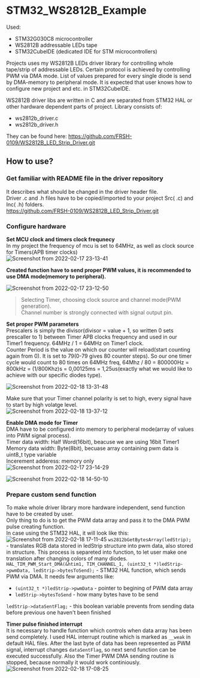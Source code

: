 # STM32_WS2812B_Example
Used:
- STM32G030C8 microcontroller
- WS2812B addressable LEDs tape
- STM32CubeIDE (dedicated IDE for STM microcontrollers)

Projects uses my WS2812B LEDs driver library for controlling whole tape/strip of addressable LEDs. Certain protocol is achieved by controlling PWM via DMA mode. List of values prepared for every single diode is send by DMA-memory to peripheral mode. It is expected that user knows how to configure new project and etc. in STM32CubeIDE.  

WS2812B driver libs are written in C and are separated from STM32 HAL or other hardware dependent parts of project.
Library consists of:
 - ws2812b_driver.c
 - ws2812b_driver.h  

They can be found here: https://github.com/FRSH-0109/WS2812B_LED_Strip_Driver.git  
  
  
## How to use?  

### Get familiar with README file in the driver repository  
It describes what should be changed in the driver header file.  
Driver .c and .h files have to be copied/imported to your project Src( .c) and Inc( .h) folders.  
https://github.com/FRSH-0109/WS2812B_LED_Strip_Driver.git  

### Configure hardware  

**Set MCU clock and timers clock frequnecy**  
In my project the frequency of mcu is set to 64MHz, as well as clock source for Timers(APB timer clocks)  
![Screenshot from 2022-02-17 23-13-41](https://user-images.githubusercontent.com/64641846/154681497-97a09647-e5f9-4a6e-b602-ea6cec0e1140.png)

**Created function have to send proper PWM values, it is recommended to use DMA mode(memory to peripheral).**

![Screenshot from 2022-02-17 23-12-50](https://user-images.githubusercontent.com/64641846/154580604-1da37f4a-9f1d-471a-af23-a2c6d5979878.png)
> Selecting Timer, choosing clock source and channel mode(PWM generation).  
> Channel number is strongly connected with signal output pin.

**Set proper PWM parameters**  
Prescalers is simply the divisor(divisor = value + 1, so written 0 sets prescaller to 1) between Timer APB clocks frequency and used in our Timer1 frequency. 64MHz / 1 = 64MHz on Timer1 clock.  
Counter Period is the value on which our counter will reload(start counting again from 0). It is set to 79(0-79 gives 80 counter steps). So our one timer cycle would count to 80 times on 64MHz freq, 64Mhz / 80 = 800000Hz = 800kHz = (1/800Khz)s = 0,00125ms = 1,25us(exactly what we would like to achieve with our specific diodes type).

![Screenshot from 2022-02-18 13-31-48](https://user-images.githubusercontent.com/64641846/154683480-325fb70a-a7c1-45a3-a258-edad872c5e50.png)

Make sure that your Timer channel polarity is set to high, every signal have to start by high volatge level.  
![Screenshot from 2022-02-18 13-37-12](https://user-images.githubusercontent.com/64641846/154684317-7d9a3ac0-dfd7-463f-908f-7ef8785542f5.png)

**Enable DMA mode for Timer**  
DMA have to be configured into memory to peripheral mode(array of values into PWM signal process).  
Timer data width: Half Word(16bit), beacuse we are using 16bit Timer1  
Memory data width: Byte(8bit), becuase array containing pwm data is uint8_t type variable  
Incerement adderess:	memory only  
![Screenshot from 2022-02-17 23-14-29](https://user-images.githubusercontent.com/64641846/154685102-de175573-2b2d-4cb0-8e49-acf0d3aa2a32.png)

![Screenshot from 2022-02-18 14-50-10](https://user-images.githubusercontent.com/64641846/154695091-91d10e76-2c02-4f73-9f02-80952be21c46.png)


### Prepare custom send function

To make whole driver library more hardware independent, send function have to be created by user.  
Only thing to do is to get the PWM data array and pass it to the DMA PWM pulse creating function.  
In case using the STM32 HAL, it will look like this:  
![Screenshot from 2022-02-18 17-11-45](https://user-images.githubusercontent.com/64641846/154720288-42b1a5b0-d9ab-4a92-b565-40acd8feeb81.png)
`ws2812bGetBytesArray(ledStrip);` - translates RGB data stored in ledStrip structure into pwm data, also stored in structure. This process is separeted into function, to let user make one translation after changing colors of many diodes.  
`HAL_TIM_PWM_Start_DMA(&htim1, TIM_CHANNEL_1, (uint32_t *)ledStrip->pwmData, ledStrip->bytesToSend);` - STM32 HAL function, which sends PWM via DMA. It needs few arguments like:
 - `(uint32_t *)ledStrip->pwmData` - pointer to begining of PWM data array
 - `ledStrip->bytesToSend` - how many bytes have to be send  

`ledStrip->dataSentFlag;` - this boolean variable prevents from sending data before previous one haven't been finished  

**Timer pulse finished interrupt**  
It is necessary to handle function which controls when data array has been send completely. I used HAL interrupt routine which is marked as `__weak` in default HAL files. After the last byte of data has been represented as PWM signal, interrupt changes `dataSentFlag`, so next send function can be executed successfully. Also the Timer PWM DMA sending routine is stopped, because normally it would work continiously.  
![Screenshot from 2022-02-18 17-08-25](https://user-images.githubusercontent.com/64641846/154721996-1d147025-e462-4abc-8ca3-2332ac2d607f.png)


